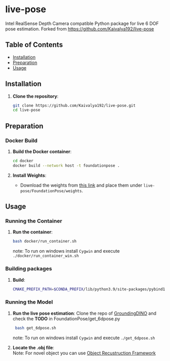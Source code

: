 # live-pose

Intel RealSense Depth Camera compatible Python package for live 6 DOF pose estimation.
Forked from https://github.com/Kaivalya192/live-pose

## Table of Contents

- [Installation](#installation)
- [Preparation](#preparation)
- [Usage](#usage)

## Installation

1. **Clone the repository**:
    ```sh
    git clone https://github.com/Kaivalya192/live-pose.git
    cd live-pose
    ```

## Preparation

### Docker Build

1. **Build the Docker container**:
    ```sh
    cd docker
    docker build --network host -t foundationpose .
    ```

2. **Install Weights**:
   - Download the weights from [this link](https://drive.google.com/drive/folders/1wJayPZzZLZb6sxm6EeOQCJvzOAibJ693?usp=sharing) and place them under `live-pose/FoundationPose/weights`.

## Usage

### Running the Container

1. **Run the container**:
    ```sh
    bash docker/run_container.sh
    ```
    note: To run on windows install `Cygwin` and execute `./docker/run_container_win.sh`
### Building packages

1. **Build**:
    ```sh
    CMAKE_PREFIX_PATH=$CONDA_PREFIX/lib/python3.9/site-packages/pybind11/share/cmake/pybind11 bash build.bash
    ```
### Running the Model

1. **Run the live pose estimation**:
   Clone the repo of [GroundingDINO](https://github.com/IDEA-Research/GroundingDINO) and check the **TODO** in FoundationPose/get_6dpose.py
   ```sh
    bash get_6dpose.sh
    ```
    note: To run on windows install `Cygwin` and execute `./get_6dpose.sh`
   
2. **Locate the .obj file**:
    <br> Note: For novel object you can use [Object Recustruction Framework](https://github.com/Kaivalya192/Object_Reconstruction) </br>
    

